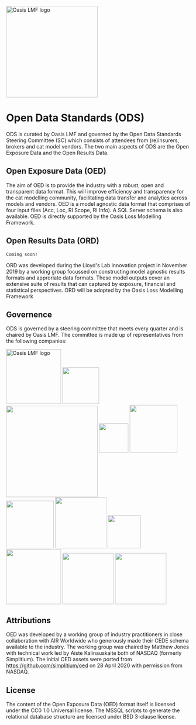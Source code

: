 <img src="https://oasislmf.org/packages/oasis_theme_package/themes/oasis_theme/assets/src/oasis-lmf-colour.png" alt="Oasis LMF logo" width="250"/>

# Open Data Standards (ODS)
ODS is curated by Oasis LMF and governed by the Open Data Standards Steering Committee (SC) which consists of attendees from (re)insurers, brokers and cat model vendors. 
The two main aspects of ODS are the Open Exposure Data and the Open Results Data. 

## Open Exposure Data (OED)
    
The aim of OED is to provide the industry with a robust, open and transparent data format. 
This will improve efficiency and transparency for the cat modelling community, facilitating data transfer and analytics across models and vendors.
OED is a model agnostic data format that comprises of four input files (Acc, Loc, RI Scope, RI Info).
A SQL Server schema is also available.
OED is directly supported by the Oasis Loss Modelling Framework.

## Open Results Data (ORD)

    Coming soon!

ORD was developed during the Lloyd's Lab innovation project in November 2019 by a working group focussed on constructing model agnostic results formats and approriate data formats. 
These model outputs cover an extensive suite of results that can captured by exposure, financial and statistical perspectives.
ORD will be adopted by the Oasis Loss Modelling Framework

## Governence

ODS is governed by a steering committee that meets every quarter and is chaired by Oasis LMF. The committee is made up of representatives from the following companies:

<img src="https://oasislmf.org/packages/oasis_theme_package/themes/oasis_theme/assets/src/oasis-lmf-colour.png" alt="Oasis LMF logo" width="150"/> 

<img src="https://github.com/MattDonovan82/OpenDataStandards/blob/feature/doc_upgrade/images/AIR_Worldwide's_logo.jpeg" width ="100"/> 

<img src="https://github.com/MattDonovan82/OpenDataStandards/blob/feature/doc_upgrade/images/GC_logo.jpeg" width ="250" align ="center"/>

<img src="https://github.com/MattDonovan82/OpenDataStandards/blob/feature/doc_upgrade/images/JBA_logo.jpeg" width ="80"/>

<img src="https://github.com/MattDonovan82/OpenDataStandards/blob/feature/doc_upgrade/images/zurich_logo.png" width ="130"/>

<img src="https://github.com/MattDonovan82/OpenDataStandards/blob/feature/doc_upgrade/images/swissRe_logo.png" width ="130"/>

<img src="https://github.com/MattDonovan82/OpenDataStandards/blob/feature/doc_upgrade/images/Lloyds_logo.png" width ="140"/>

<img src="https://github.com/MattDonovan82/OpenDataStandards/blob/feature/doc_upgrade/images/ascot_logo.png" width ="90"/>

<img src="https://github.com/MattDonovan82/OpenDataStandards/blob/feature/doc_upgrade/images/IF_Logo.png" width ="150"/>

<img src="https://github.com/MattDonovan82/OpenDataStandards/blob/feature/doc_upgrade/images/NASDAQ_logo.png" width ="140"/>

<img src="https://github.com/MattDonovan82/OpenDataStandards/blob/feature/doc_upgrade/images/bms_logo.jpeg" width ="140"/>

## Attributions
OED was developed by a working group of industry practitioners in close collaboration with AIR Worldwide who generously made their CEDE schema available to the industry. 
The working group was chaired by Matthew Jones with technical work led by Aiste Kalinauskaite both of NASDAQ (formerly Simplitium). 
The initial OED assets were ported from https://github.com/simplitium/oed on 28 April 2020 with permission from NASDAQ.

## License
The content of the Open Exposure Data (OED) format itself is licensed under the CC0 1.0 Universal license.
The MSSQL scripts to generate the relational database structure are licensed under BSD 3-clause license.
